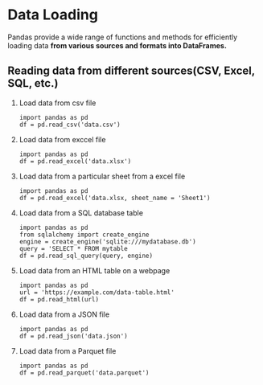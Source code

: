 # Data Loading

Pandas provide a wide range of functions and methods for efficiently loading data **from various sources and formats into DataFrames.**

## Reading data from different sources(CSV, Excel, SQL, etc.)

1. Load data from csv file
   ```
   import pandas as pd
   df = pd.read_csv('data.csv')
   ```

2. Load data from exccel file
   ```
   import pandas as pd
   df = pd.read_excel('data.xlsx')
   ```

   
3. Load data from a particular sheet from a excel file
   ```
   import pandas as pd
   df = pd.read_excel('data.xlsx, sheet_name = 'Sheet1')
   ```

4. Load data from a SQL database table
   ```
   import pandas as pd
   from sqlalchemy import create_engine
   engine = create_engine('sqlite:///mydatabase.db')
   query = 'SELECT * FROM mytable
   df = pd.read_sql_query(query, engine)
   ```

6. Load data from an HTML table on a webpage
   ```
   import pandas as pd
   url = 'https://example.com/data-table.html'
   df = pd.read_html(url)
   ```

7. Load data from a JSON file
   ```
   import pandas as pd
   df = pd.read_json('data.json')
   ```
   
8. Load data from a Parquet file
   ```
   import pandas as pd
   df = pd.read_parquet('data.parquet')
   ```
